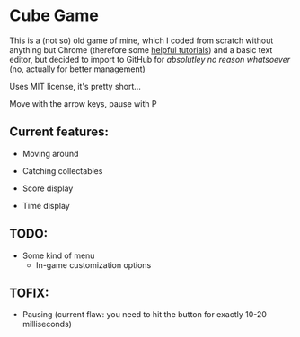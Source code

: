 # Cube Game
This is a (not so) old game of mine, which I coded from scratch without anything but Chrome (therefore some [helpful tutorials](http://html5gamedev.samlancashire.com)) and a basic text editor, but decided to import to GitHub for *absolutley no reason whatsoever* (no, actually for better management)

Uses MIT license, it's pretty short... 

Move with the arrow keys, pause with P
## Current features:

* Moving around

* Catching collectables

* Score display

* Time display

## TODO:

* Some kind of menu
    * In-game customization options

## TOFIX:

* Pausing (current flaw: you need to hit the button for exactly 10-20 milliseconds)
